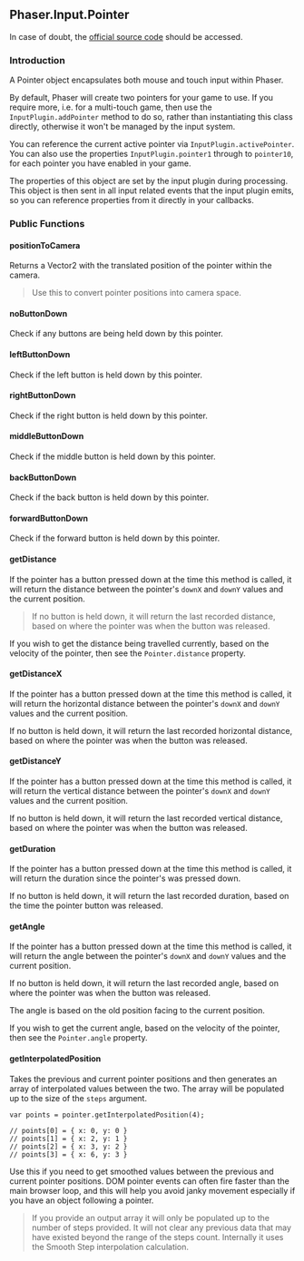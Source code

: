 ## Phaser.Input.Pointer

In case of doubt, the [official source code](https://github.com/photonstorm/phaser) should be accessed.

### Introduction

A Pointer object encapsulates both mouse and touch input within Phaser.

By default, Phaser will create two pointers for your game to use. If you require more, i.e. for a multi-touch
game, then use the `InputPlugin.addPointer` method to do so, rather than instantiating this class directly,
otherwise it won't be managed by the input system.

You can reference the current active pointer via `InputPlugin.activePointer`. You can also use the properties
`InputPlugin.pointer1` through to `pointer10`, for each pointer you have enabled in your game.

The properties of this object are set by the input plugin during processing. This object is then sent in all
input related events that the input plugin emits, so you can reference properties from it directly in your
callbacks.

### Public Functions

#### positionToCamera

Returns a Vector2 with the translated position of the pointer within the camera.

> Use this to convert pointer positions into camera space.

#### noButtonDown

Check if any buttons are being held down by this pointer.

#### leftButtonDown

Check if the left button is held down by this pointer.

#### rightButtonDown

Check if the right button is held down by this pointer.

#### middleButtonDown

Check if the middle button is held down by this pointer.

#### backButtonDown

Check if the back button is held down by this pointer.

#### forwardButtonDown

Check if the forward button is held down by this pointer.

#### getDistance

If the pointer has a button pressed down at the time this method is called, it will return the
distance between the pointer's `downX` and `downY` values and the current position.

> If no button is held down, it will return the last recorded distance, based on where
> the pointer was when the button was released.

If you wish to get the distance being travelled currently, based on the velocity of the pointer,
then see the `Pointer.distance` property.

#### getDistanceX

If the pointer has a button pressed down at the time this method is called, it will return the
horizontal distance between the pointer's `downX` and `downY` values and the current position.

If no button is held down, it will return the last recorded horizontal distance, based on where
the pointer was when the button was released.

#### getDistanceY

If the pointer has a button pressed down at the time this method is called, it will return the
vertical distance between the pointer's `downX` and `downY` values and the current position.

If no button is held down, it will return the last recorded vertical distance, based on where
the pointer was when the button was released.

#### getDuration

If the pointer has a button pressed down at the time this method is called, it will return the
duration since the pointer's was pressed down.

If no button is held down, it will return the last recorded duration, based on the time
the pointer button was released.

#### getAngle

If the pointer has a button pressed down at the time this method is called, it will return the
angle between the pointer's `downX` and `downY` values and the current position.

If no button is held down, it will return the last recorded angle, based on where
the pointer was when the button was released.

The angle is based on the old position facing to the current position.

If you wish to get the current angle, based on the velocity of the pointer, then
see the `Pointer.angle` property.

#### getInterpolatedPosition

Takes the previous and current pointer positions and then generates an array of interpolated values between
the two. The array will be populated up to the size of the `steps` argument.

```
var points = pointer.getInterpolatedPosition(4);

// points[0] = { x: 0, y: 0 }
// points[1] = { x: 2, y: 1 }
// points[2] = { x: 3, y: 2 }
// points[3] = { x: 6, y: 3 }
```

Use this if you need to get smoothed values between the previous and current pointer positions. DOM pointer
events can often fire faster than the main browser loop, and this will help you avoid janky movement
especially if you have an object following a pointer.

> If you provide an output array it will only be populated up to the number of steps provided.
> It will not clear any previous data that may have existed beyond the range of the steps count.
> Internally it uses the Smooth Step interpolation calculation.
